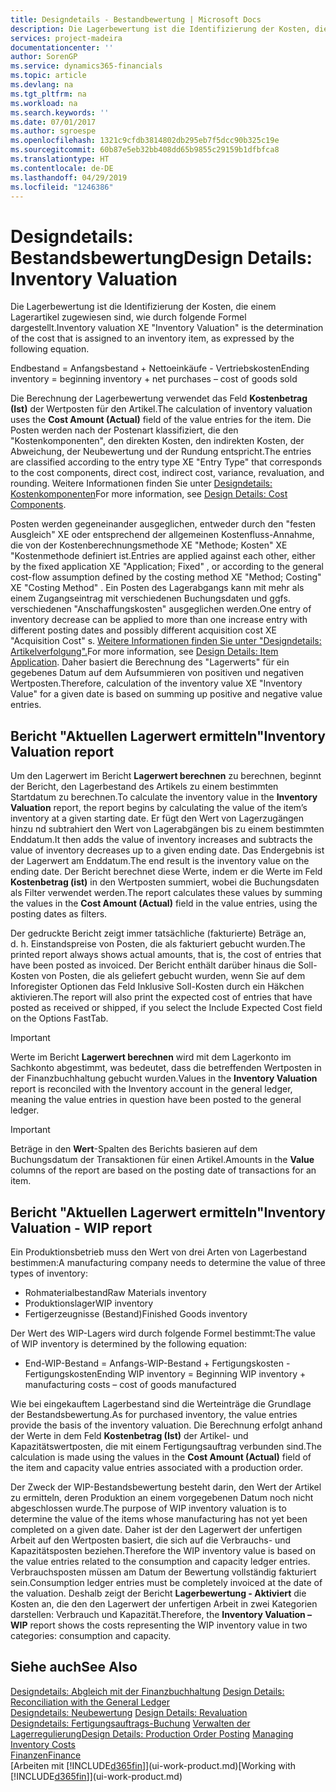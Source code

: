 ```yaml
---
title: Designdetails - Bestandbewertung | Microsoft Docs
description: Die Lagerbewertung ist die Identifizierung der Kosten, die einem Lagerartikel zugewiesen sind, wie durch folgende Formel dargestellt.
services: project-madeira
documentationcenter: ''
author: SorenGP
ms.service: dynamics365-financials
ms.topic: article
ms.devlang: na
ms.tgt_pltfrm: na
ms.workload: na
ms.search.keywords: ''
ms.date: 07/01/2017
ms.author: sgroespe
ms.openlocfilehash: 1321c9cfdb3814802db295eb7f5dcc90b325c19e
ms.sourcegitcommit: 60b87e5eb32bb408dd65b9855c29159b1dfbfca8
ms.translationtype: HT
ms.contentlocale: de-DE
ms.lasthandoff: 04/29/2019
ms.locfileid: "1246386"
---
```

# <a name="design-details-inventory-valuation"></a><span data-ttu-id="89106-103">Designdetails: Bestandsbewertung</span><span class="sxs-lookup"><span data-stu-id="89106-103">Design Details: Inventory Valuation</span></span>
<span data-ttu-id="89106-104">Die Lagerbewertung ist die Identifizierung der Kosten, die einem Lagerartikel zugewiesen sind, wie durch folgende Formel dargestellt.</span><span class="sxs-lookup"><span data-stu-id="89106-104">Inventory valuation XE "Inventory Valuation"  is the determination of the cost that is assigned to an inventory item, as expressed by the following equation.</span></span>  

<span data-ttu-id="89106-105">Endbestand = Anfangsbestand + Nettoeinkäufe - Vertriebskosten</span><span class="sxs-lookup"><span data-stu-id="89106-105">Ending inventory = beginning inventory + net purchases – cost of goods sold</span></span>  

<span data-ttu-id="89106-106">Die Berechnung der Lagerbewertung verwendet das Feld **Kostenbetrag (Ist)** der Wertposten für den Artikel.</span><span class="sxs-lookup"><span data-stu-id="89106-106">The calculation of inventory valuation uses the **Cost Amount (Actual)** field of the value entries for the item.</span></span> <span data-ttu-id="89106-107">Die Posten werden nach der Postenart klassifiziert, die den "Kostenkomponenten", den direkten Kosten, den indirekten Kosten, der Abweichung, der Neubewertung und der Rundung entspricht.</span><span class="sxs-lookup"><span data-stu-id="89106-107">The entries are classified according to the entry type XE "Entry Type"  that corresponds to the cost components, direct cost, indirect cost, variance, revaluation, and rounding.</span></span> <span data-ttu-id="89106-108">Weitere Informationen finden Sie unter [Designdetails: Kostenkomponenten](design-details-cost-components.md)</span><span class="sxs-lookup"><span data-stu-id="89106-108">For more information, see [Design Details: Cost Components](design-details-cost-components.md).</span></span>  

<span data-ttu-id="89106-109">Posten werden gegeneinander ausgeglichen, entweder durch den "festen Ausgleich" XE oder entsprechend der allgemeinen Kostenfluss-Annahme, die von der Kostenberechnungsmethode XE "Methode; Kosten" XE "Kostenmethode definiert ist.</span><span class="sxs-lookup"><span data-stu-id="89106-109">Entries are applied against each other, either by the fixed application XE "Application; Fixed" , or according to the general cost-flow assumption defined by the costing method XE "Method; Costing"  XE "Costing Method" .</span></span> <span data-ttu-id="89106-110">Ein Posten des Lagerabgangs kann mit mehr als einem Zugangseintrag mit verschiedenen Buchungsdaten und ggfs. verschiedenen "Anschaffungskosten" ausgeglichen werden.</span><span class="sxs-lookup"><span data-stu-id="89106-110">One entry of inventory decrease can be applied to more than one increase entry with different posting dates and possibly different acquisition cost XE "Acquisition Cost" s.</span></span> <span data-ttu-id="89106-111">[Weitere Informationen finden Sie unter "Designdetails: Artikelverfolgung".](design-details-item-application.md)</span><span class="sxs-lookup"><span data-stu-id="89106-111">For more information, see [Design Details: Item Application](design-details-item-application.md).</span></span> <span data-ttu-id="89106-112">Daher basiert die Berechnung des "Lagerwerts" für ein gegebenes Datum auf dem Aufsummieren von positiven und negativen Wertposten.</span><span class="sxs-lookup"><span data-stu-id="89106-112">Therefore, calculation of the inventory value XE "Inventory Value"  for a given date is based on summing up positive and negative value entries.</span></span>  

## <a name="inventory-valuation-report"></a><span data-ttu-id="89106-113">Bericht "Aktuellen Lagerwert ermitteln"</span><span class="sxs-lookup"><span data-stu-id="89106-113">Inventory Valuation report</span></span>  
<span data-ttu-id="89106-114">Um den Lagerwert im Bericht **Lagerwert berechnen** zu berechnen, beginnt der Bericht, den Lagerbestand des Artikels zu einem bestimmten Startdatum zu berechnen.</span><span class="sxs-lookup"><span data-stu-id="89106-114">To calculate the inventory value in the **Inventory Valuation** report, the report begins by calculating the value of the item’s inventory at a given starting date.</span></span> <span data-ttu-id="89106-115">Er fügt den Wert von Lagerzugängen hinzu nd subtrahiert den Wert von Lagerabgängen bis zu einem bestimmten Enddatum.</span><span class="sxs-lookup"><span data-stu-id="89106-115">It then adds the value of inventory increases and subtracts the value of inventory decreases up to a given ending date.</span></span> <span data-ttu-id="89106-116">Das Endergebnis ist der Lagerwert am Enddatum.</span><span class="sxs-lookup"><span data-stu-id="89106-116">The end result is the inventory value on the ending date.</span></span> <span data-ttu-id="89106-117">Der Bericht berechnet diese Werte, indem er die Werte im Feld **Kostenbetrag (ist)** in den Wertposten summiert, wobei die Buchungsdaten als Filter verwendet werden.</span><span class="sxs-lookup"><span data-stu-id="89106-117">The report calculates these values by summing the values in the **Cost Amount (Actual)** field in the value entries, using the posting dates as filters.</span></span>  

<span data-ttu-id="89106-118">Der gedruckte Bericht zeigt immer tatsächliche (fakturierte) Beträge an, d. h. Einstandspreise von Posten, die als fakturiert gebucht wurden.</span><span class="sxs-lookup"><span data-stu-id="89106-118">The printed report always shows actual amounts, that is, the cost of entries that have been posted as invoiced.</span></span> <span data-ttu-id="89106-119">Der Bericht enthält darüber hinaus die Soll-Kosten von Posten, die als geliefert gebucht wurden, wenn Sie auf dem Inforegister Optionen das Feld Inklusive Soll-Kosten durch ein Häkchen aktivieren.</span><span class="sxs-lookup"><span data-stu-id="89106-119">The report will also print the expected cost of entries that have posted as received or shipped, if you select the Include Expected Cost field on the Options FastTab.</span></span>  

> [!IMPORTANT]  
>  <span data-ttu-id="89106-120">Werte im Bericht **Lagerwert berechnen** wird mit dem Lagerkonto im Sachkonto abgestimmt, was bedeutet, dass die betreffenden Wertposten in der Finanzbuchhaltung gebucht wurden.</span><span class="sxs-lookup"><span data-stu-id="89106-120">Values in the **Inventory Valuation** report is reconciled with the Inventory account in the general ledger, meaning the value entries in question have been posted to the general ledger.</span></span>  

> [!IMPORTANT]  
>  <span data-ttu-id="89106-121">Beträge in den **Wert**-Spalten des Berichts basieren auf dem Buchungsdatum der Transaktionen für einen Artikel.</span><span class="sxs-lookup"><span data-stu-id="89106-121">Amounts in the **Value** columns of the report are based on the posting date of transactions for an item.</span></span>  

## <a name="inventory-valuation---wip-report"></a><span data-ttu-id="89106-122">Bericht "Aktuellen Lagerwert ermitteln"</span><span class="sxs-lookup"><span data-stu-id="89106-122">Inventory Valuation - WIP report</span></span>  
<span data-ttu-id="89106-123">Ein Produktionsbetrieb muss den Wert von drei Arten von Lagerbestand bestimmen:</span><span class="sxs-lookup"><span data-stu-id="89106-123">A manufacturing company needs to determine the value of three types of inventory:</span></span>  

* <span data-ttu-id="89106-124">Rohmaterialbestand</span><span class="sxs-lookup"><span data-stu-id="89106-124">Raw Materials inventory</span></span>  
* <span data-ttu-id="89106-125">Produktionslager</span><span class="sxs-lookup"><span data-stu-id="89106-125">WIP inventory</span></span>  
* <span data-ttu-id="89106-126">Fertigerzeugnisse (Bestand)</span><span class="sxs-lookup"><span data-stu-id="89106-126">Finished Goods inventory</span></span>  

<span data-ttu-id="89106-127">Der Wert des WIP-Lagers wird durch folgende Formel bestimmt:</span><span class="sxs-lookup"><span data-stu-id="89106-127">The value of WIP inventory is determined by the following equation:</span></span>  

* <span data-ttu-id="89106-128">End-WIP-Bestand = Anfangs-WIP-Bestand + Fertigungskosten - Fertigungskosten</span><span class="sxs-lookup"><span data-stu-id="89106-128">Ending WIP inventory = Beginning WIP inventory + manufacturing costs – cost of goods manufactured</span></span>  

<span data-ttu-id="89106-129">Wie bei eingekauftem Lagerbestand sind die Werteinträge die Grundlage der Bestandsbewertung.</span><span class="sxs-lookup"><span data-stu-id="89106-129">As for purchased inventory, the value entries provide the basis of the inventory valuation.</span></span> <span data-ttu-id="89106-130">Die Berechnung erfolgt anhand der Werte in dem Feld **Kostenbetrag (Ist)** der Artikel- und Kapazitätswertposten, die mit einem Fertigungsauftrag verbunden sind.</span><span class="sxs-lookup"><span data-stu-id="89106-130">The calculation is made using the values in the **Cost Amount (Actual)** field of the item and capacity value entries associated with a production order.</span></span>  

<span data-ttu-id="89106-131">Der Zweck der WIP-Bestandsbewertung besteht darin, den Wert der Artikel zu ermitteln, deren Produktion an einem vorgegebenen Datum noch nicht abgeschlossen wurde.</span><span class="sxs-lookup"><span data-stu-id="89106-131">The purpose of WIP inventory valuation is to determine the value of the items whose manufacturing has not yet been completed on a given date.</span></span> <span data-ttu-id="89106-132">Daher ist der den Lagerwert der unfertigen Arbeit auf den Wertposten basiert, die sich auf die Verbrauchs- und Kapazitätsposten beziehen.</span><span class="sxs-lookup"><span data-stu-id="89106-132">Therefore the WIP inventory value is based on the value entries related to the consumption and capacity ledger entries.</span></span> <span data-ttu-id="89106-133">Verbrauchsposten müssen am Datum der Bewertung vollständig fakturiert sein.</span><span class="sxs-lookup"><span data-stu-id="89106-133">Consumption ledger entries must be completely invoiced at the date of the valuation.</span></span> <span data-ttu-id="89106-134">Deshalb zeigt der Bericht **Lagerbewertung - Aktiviert** die Kosten an, die den den Lagerwert der unfertigen Arbeit in zwei Kategorien darstellen: Verbrauch und Kapazität.</span><span class="sxs-lookup"><span data-stu-id="89106-134">Therefore, the **Inventory Valuation – WIP** report shows the costs representing the WIP inventory value in two categories: consumption and capacity.</span></span>  

## <a name="see-also"></a><span data-ttu-id="89106-135">Siehe auch</span><span class="sxs-lookup"><span data-stu-id="89106-135">See Also</span></span>  
<span data-ttu-id="89106-136">[Designdetails: Abgleich mit der Finanzbuchhaltung](design-details-reconciliation-with-the-general-ledger.md) </span><span class="sxs-lookup"><span data-stu-id="89106-136">[Design Details: Reconciliation with the General Ledger](design-details-reconciliation-with-the-general-ledger.md) </span></span>  
<span data-ttu-id="89106-137">[Designdetails: Neubewertung](design-details-revaluation.md) </span><span class="sxs-lookup"><span data-stu-id="89106-137">[Design Details: Revaluation](design-details-revaluation.md) </span></span>  
<span data-ttu-id="89106-138">[Designdetails: Fertigungsauftrags-Buchung](design-details-production-order-posting.md)
[Verwalten der Lagerregulierung](finance-manage-inventory-costs.md)</span><span class="sxs-lookup"><span data-stu-id="89106-138">[Design Details: Production Order Posting](design-details-production-order-posting.md)
[Managing Inventory Costs](finance-manage-inventory-costs.md)</span></span>  
[<span data-ttu-id="89106-139">Finanzen</span><span class="sxs-lookup"><span data-stu-id="89106-139">Finance</span></span>](finance.md)  
<span data-ttu-id="89106-140">[Arbeiten mit [!INCLUDE[d365fin](includes/d365fin_md.md)]](ui-work-product.md)</span><span class="sxs-lookup"><span data-stu-id="89106-140">[Working with [!INCLUDE[d365fin](includes/d365fin_md.md)]](ui-work-product.md)</span></span>
